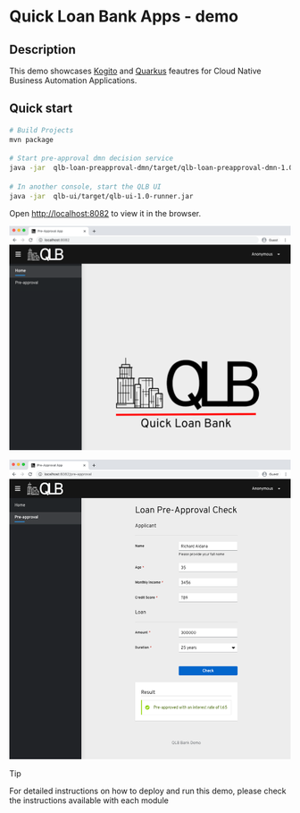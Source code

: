 # Quick Loan Bank Apps - demo

## Description

This demo showcases [Kogito](https://kogito.kie.org/) and [Quarkus](https://quarkus.io/) feautres for Cloud Native Business Automation Applications.

## Quick start

```bash
# Build Projects
mvn package

# Start pre-approval dmn decision service
java -jar  qlb-loan-preapproval-dmn/target/qlb-loan-preapproval-dmn-1.0-runner.jar

# In another console, start the QLB UI
java -jar  qlb-ui/target/qlb-ui-1.0-runner.jar
```

Open [http://localhost:8082](http://localhost:8082) to view it in the browser.

![QLB home](qlb-ui/docs/qlb-ui-home.png)

![QLB pre-approval](qlb-ui/docs/qlb-ui-preapproval.png)

> [!TIP]
> For detailed instructions on how to deploy and run this demo, please check the instructions available with each module
